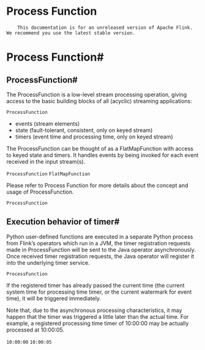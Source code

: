 # Process Function


> 
        This documentation is for an unreleased version of Apache Flink. We recommend you use the latest stable version.
    


# Process Function#


## ProcessFunction#


The ProcessFunction is a low-level stream processing operation, giving access to the basic building blocks of
all (acyclic) streaming applications:

`ProcessFunction`
* events (stream elements)
* state (fault-tolerant, consistent, only on keyed stream)
* timers (event time and processing time, only on keyed stream)

The ProcessFunction can be thought of as a FlatMapFunction with access to keyed state and timers. It handles events
by being invoked for each event received in the input stream(s).

`ProcessFunction`
`FlatMapFunction`

Please refer to Process Function
for more details about the concept and usage of ProcessFunction.

`ProcessFunction`

## Execution behavior of timer#


Python user-defined functions are executed in a separate Python process from Flink’s operators which run in a JVM,
the timer registration requests made in ProcessFunction will be sent to the Java operator asynchronously.
Once received timer registration requests, the Java operator will register it into the underlying timer service.

`ProcessFunction`

If the registered timer has already passed the current time (the current system time for processing time timer,
or the current watermark for event time), it will be triggered immediately.


Note that, due to the asynchronous processing characteristics, it may happen that the timer was triggered a little later than the actual time.
For example, a registered processing time timer of 10:00:00 may be actually processed at 10:00:05.

`10:00:00`
`10:00:05`